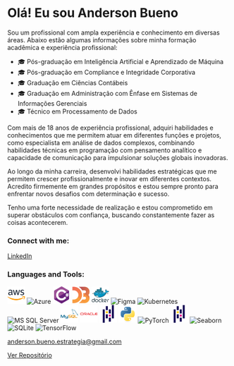 <h1>Olá! Eu sou Anderson Bueno</h1>

  <p>Sou um profissional com ampla experiência e conhecimento em diversas áreas. Abaixo estão algumas informações sobre minha formação acadêmica e experiência profissional:</p>

  <ul>
    <li>🎓 Pós-graduação em Inteligência Artificial e Aprendizado de Máquina</li>
    <li>🎓 Pós-graduação em Compliance e Integridade Corporativa</li>
    <li>🎓 Graduação em Ciências Contábeis</li>
    <li>🎓 Graduação em Administração com Ênfase em Sistemas de Informações Gerenciais</li>
    <li>🎓 Técnico em Processamento de Dados</li>
  </ul>

  <p>Com mais de 18 anos de experiência profissional, adquiri habilidades e conhecimentos que me permitem atuar em diferentes funções e projetos, como especialista em análise de dados complexos, combinando habilidades técnicas em programação com pensamento analítico e capacidade de comunicação para impulsionar soluções globais inovadoras.</p>

  <p>Ao longo da minha carreira, desenvolvi habilidades estratégicas que me permitem crescer profissionalmente e inovar em diferentes contextos. Acredito firmemente em grandes propósitos e estou sempre pronto para enfrentar novos desafios com determinação e sucesso.</p>

  <p>Tenho uma forte necessidade de realização e estou comprometido em superar obstáculos com confiança, buscando constantemente fazer as coisas acontecerem.</p>

  <h3>Connect with me:</h3>
  <a href="https://linkedin.com/in/https://www.linkedin.com/in/anderson-menezes-bueno/" target="_blank">LinkedIn</a>

  <h3>Languages and Tools:</h3>
  <p> 
    <img src="https://raw.githubusercontent.com/devicons/devicon/master/icons/amazonwebservices/amazonwebservices-original-wordmark.svg" alt="AWS" width="40" height="40"/> 
    <img src="https://www.vectorlogo.zone/logos/microsoft_azure/microsoft_azure-icon.svg" alt="Azure" width="40" height="40"/> 
    <img src="https://raw.githubusercontent.com/devicons/devicon/master/icons/csharp/csharp-original.svg" alt="C#" width="40" height="40"/> 
    <img src="https://raw.githubusercontent.com/devicons/devicon/master/icons/d3js/d3js-original.svg" alt="D3.js" width="40" height="40"/> 
    <img src="https://raw.githubusercontent.com/devicons/devicon/master/icons/docker/docker-original-wordmark.svg" alt="Docker" width="40" height="40"/> 
    <img src="https://www.vectorlogo.zone/logos/figma/figma-icon.svg" alt="Figma" width="40" height="40"/> 
    <img src="https://www.vectorlogo.zone/logos/kubernetes/kubernetes-icon.svg" alt="Kubernetes" width="40" height="40"/> 
    <img src="https://www.svgrepo.com/show/303229/microsoft-sql-server-logo.svg" alt="MS SQL Server" width="40" height="40"/> 
    <img src="https://raw.githubusercontent.com/devicons/devicon/master/icons/mysql/mysql-original-wordmark.svg" alt="MySQL" width="40" height="40"/> 
    <img src="https://raw.githubusercontent.com/devicons/devicon/master/icons/oracle/oracle-original.svg" alt="Oracle" width="40" height="40"/> 
    <img src="https://raw.githubusercontent.com/devicons/devicon/master/icons/pandas/pandas-original.svg" alt="Pandas" width="40" height="40"/> 
    <img src="https://raw.githubusercontent.com/devicons/devicon/2ae2a900d2f041da66e950e4d48052658d850630/icons/python/python-original.svg" alt="Python" width="40" height="40"/> 
    <img src="https://www.vectorlogo.zone/logos/pytorch/pytorch-icon.svg" alt="PyTorch" width="40" height="40"/> 
    <img src="https://raw.githubusercontent.com/devicons/devicon/2ae2a900d2f041da66e950e4d48052658d850630/icons/pandas/pandas-original.svg" alt="Scikit-learn" width="40" height="40"/> 
    <img src="https://seaborn.pydata.org/_images/logo-mark-lightbg.svg" alt="Seaborn" width="40" height="40"/> 
    <img src="https://www.vectorlogo.zone/logos/sqlite/sqlite-icon.svg" alt="SQLite" width="40" height="40"/> 
    <img src="https://www.vectorlogo.zone/logos/tensorflow/tensorflow-icon.svg" alt="TensorFlow" width="40" height="40"/> 
  </p>

  <p>
    <a href="mailto:anderson.bueno.estrategia@gmail.com">anderson.bueno.estrategia@gmail.com</a>
  </p>

  <p>
    <a href="https://github.com/anderson-bueno/anderson-bueno">Ver Repositório</a>
  </p>
</div>




<!---





- 👋 Hi, I’m @Anderson-Bueno
- 👀 I’m interested in ...
- 🌱 I’m currently learning ...
- 💞️ I’m looking to collaborate on ...
- 📫 How to reach me ...
- 😄 Pronouns: ...
- ⚡ Fun fact: ...


Anderson-Bueno/Anderson-Bueno is a ✨ special ✨ repository because its `README.md` (this file) appears on your GitHub profile.
You can click the Preview link to take a look at your changes.
--->
